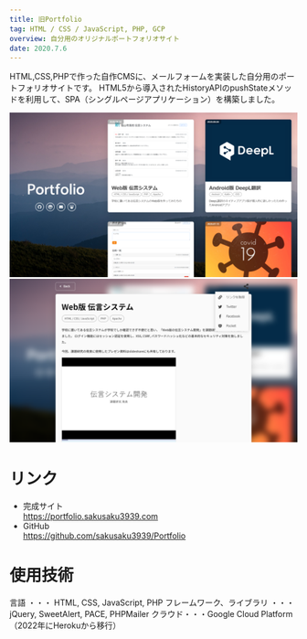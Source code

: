 ```yaml
---
title: 旧Portfolio
tag: HTML / CSS / JavaScript, PHP, GCP
overview: 自分用のオリジナルポートフォリオサイト
date: 2020.7.6
---
```


HTML,CSS,PHPで作った自作CMSに、メールフォームを実装した自分用のポートフォリオサイトです。
HTML5から導入されたHistoryAPIのpushStateメソッドを利用して、SPA（シングルページアプリケーション）を構築しました。

![](/public/posts/portfolio/screenshot1.png)
![](/public/posts/portfolio/screenshot2.png)


# リンク
- 完成サイト  
  https://portfolio.sakusaku3939.com
- GitHub  
  https://github.com/sakusaku3939/Portfolio

# 使用技術
言語 ・・・ HTML, CSS, JavaScript, PHP
フレームワーク、ライブラリ ・・・ jQuery, SweetAlert, PACE, PHPMailer
クラウド・・・Google Cloud Platform（2022年にHerokuから移行）